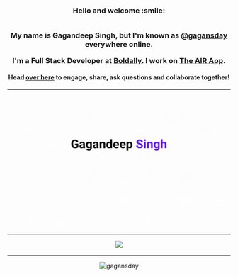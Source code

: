 [twitter]: https://twitter.com/gagansday


<!-- I created [Package Name](https://github.com/gagansday/somepackage), the open source project. -->

<!-- - [![Visitors](https://visitor-badge.glitch.me/badge?page_id=gagansday.visitor-badge)](https://github.com/gagansday) -->

<!-- <img width="0em" src="https://visitor-badge.glitch.me/badge?page_id=gagansday.visitor-badge" /> -->
<h3 align="center">
  Hello and welcome :smile:
  <br>
  <br>
  
  My name is Gagandeep Singh, but I'm known as [@gagansday][twitter] everywhere online.

  I'm a Full Stack Developer at [Boldally](https://boldally.com). I work on [The AIR App](https://theairapp.com).
</h3>

<h4 align="center">
	Head <a href="https://github.com/gagansday/gagansday/discussions/1">over here</a> to engage, share, ask questions and collaborate together!
</h4>
<hr>

![Gagandeep Singh](header.gif)

<hr>

<p align="center">
	<img width="450em" src="https://github-readme-streak-stats.herokuapp.com/?user=gagansday&include_all_commits=true&hide_border=true&theme=dark"/>
</p>

---

<p align="center"> <img src="https://komarev.com/ghpvc/?username=gagansday" alt="gagansday" /> </p>

